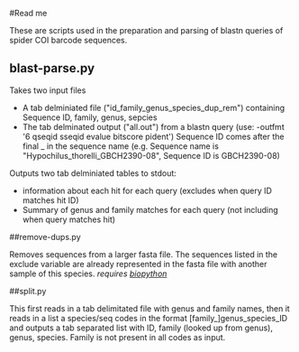 #Read me

These are scripts used in the preparation and parsing of blastn queries of spider COI barcode sequences.

## blast-parse.py

Takes two input files

- A tab delminiated file ("id_family_genus_species_dup_rem") containing Sequence ID, family, genus, sepcies
- The tab delminated output ("all.out") from a blastn query (use: -outfmt '6 qseqid sseqid evalue bitscore pident') Sequence ID comes after the final _ in the sequence name (e.g. Sequence name is "Hypochilus_thorelli_GBCH2390-08", Sequence ID is GBCH2390-08)

Outputs two tab delminiated tables to stdout:

- information about each hit for each query (excludes when query ID matches hit ID)
- Summary of genus and family matches for each query (not including when query matches hit)

##remove-dups.py

Removes sequences from a larger fasta file. The sequences listed in the exclude variable are already represented in the fasta file with another sample of this species. *requires [biopython](http://biopython.org)*

##split.py

This first reads in a tab delimitated file with genus and family names, then it reads in a list a species/seq codes in the format [family_]genus_species_ID and outputs a tab separated list with ID, family (looked up from genus), genus, species. Family is not present in all codes as input.
